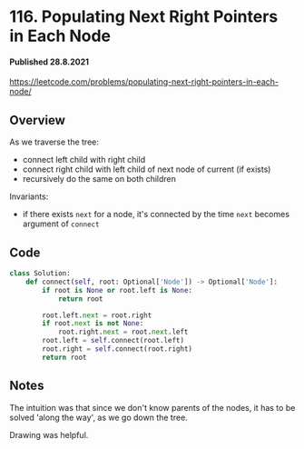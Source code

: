 # 116. Populating Next Right Pointers in Each Node
#### Published 28.8.2021

<https://leetcode.com/problems/populating-next-right-pointers-in-each-node/>

## Overview
As we traverse the tree:
* connect left child with right child
* connect right child with left child of next node of current (if exists)
* recursively do the same on both children

Invariants:
* if there exists `next` for a node, it's connected by the time `next` becomes argument of `connect`

## Code
```python
class Solution:
    def connect(self, root: Optional['Node']) -> Optional['Node']:
        if root is None or root.left is None:
            return root

        root.left.next = root.right
        if root.next is not None:
            root.right.next = root.next.left
        root.left = self.connect(root.left)
        root.right = self.connect(root.right)
        return root
```

## Notes
The intuition was that since we don't know parents of the nodes, it has to be solved 'along the way', as we go down the tree.

Drawing was helpful.
